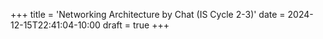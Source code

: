 +++
title = 'Networking Architecture by Chat (IS Cycle 2-3)'
date = 2024-12-15T22:41:04-10:00
draft = true
+++

